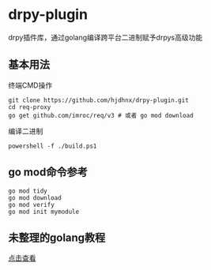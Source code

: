 # drpy-plugin

drpy插件库，通过golang编译跨平台二进制赋予drpys高级功能

## 基本用法

终端CMD操作

```shell
git clone https://github.com/hjdhnx/drpy-plugin.git
cd req-proxy
go get github.com/imroc/req/v3 # 或者 go mod download
```

编译二进制

```shell
powershell -f ./build.ps1
```

## go mod命令参考

```shell
go mod tidy
go mod download
go mod verify
go mod init mymodule
```

## 未整理的golang教程

[点击查看](./golang.md)